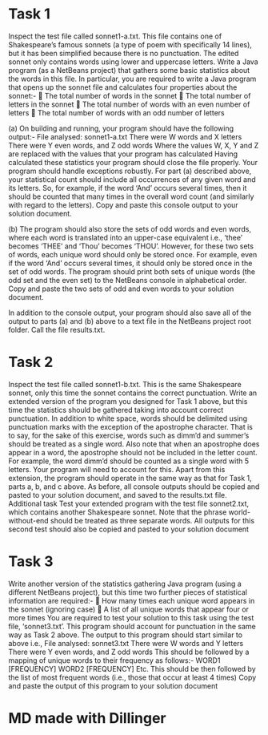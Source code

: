 Task 1
========

Inspect the test file called sonnet1-a.txt. This file contains one of Shakespeare’s famous sonnets (a
type of poem with specifically 14 lines), but it has been simplified because there is no punctuation.
The edited sonnet only contains words using lower and uppercase letters.
Write a Java program (as a NetBeans project) that gathers some basic statistics about the words in
this file. In particular, you are required to write a Java program that opens up the sonnet file and
calculates four properties about the sonnet:-
 The total number of words in the sonnet
 The total number of letters in the sonnet
 The total number of words with an even number of letters
 The total number of words with an odd number of letters

(a)
On building and running, your program should have the following output:-
File analysed: sonnet1-a.txt
There were W words and X letters
There were Y even words, and Z odd words
Where the values W, X, Y and Z are replaced with the values that your program has calculated
Having calculated these statistics your program should close the file properly.
Your program should handle exceptions robustly.
For part (a) described above, your statistical count should include all occurrences of any given word
and its letters. So, for example, if the word ‘And’ occurs several times, then it should be counted that
many times in the overall word count (and similarly with regard to the letters).
Copy and paste this console output to your solution document.

(b)
The program should also store the sets of odd words and even words, where each word is translated
into an upper-case equivalent i.e., ‘thee’ becomes ‘THEE’ and ‘Thou’ becomes ‘THOU’.
However, for these two sets of words, each unique word should only be stored once. For example,
even if the word ‘And’ occurs several times, it should only be stored once in the set of odd words.
The program should print both sets of unique words (the odd set and the even set) to the NetBeans
console in alphabetical order.
Copy and paste the two sets of odd and even words to your solution document.

In addition to the console output, your program should also save all of the output to parts (a) and (b)
above to a text file in the NetBeans project root folder. Call the file results.txt.

Task 2
========

Inspect the test file called sonnet1-b.txt. This is the same Shakespeare sonnet, only this time the
sonnet contains the correct punctuation.
Write an extended version of the program you designed for Task 1 above, but this time the statistics
should be gathered taking into account correct punctuation. In addition to white space, words
should be delimited using punctuation marks with the exception of the apostrophe character. That is
to say, for the sake of this exercise, words such as dimm’d and summer’s should be treated as a
single word.
Also note that when an apostrophe does appear in a word, the apostrophe should not be included in
the letter count. For example, the word dimm’d should be counted as a single word with 5 letters.
Your program will need to account for this.
Apart from this extension, the program should operate in the same way as that for Task 1, parts a, b,
and c above.
As before, all console outputs should be copied and pasted to your solution document, and saved to
the results.txt file.
Additional task
Test your extended program with the test file sonnet2.txt, which contains another Shakespeare
sonnet.
Note that the phrase world-without-end should be treated as three separate words.
All outputs for this second test should also be copied and pasted to your solution document

Task 3
==============

Write another version of the statistics gathering Java program (using a different NetBeans project),
but this time two further pieces of statistical information are required:-
 How many times each unique word appears in the sonnet (ignoring case)
 A list of all unique words that appear four or more times
You are required to test your solution to this task using the test file, ‘sonnet3.txt’.
This program should account for punctuation in the same way as Task 2 above.
The output to this program should start similar to above i.e.,
File analysed: sonnet3.txt
There were W words and Y letters
There were Y even words, and Z odd words
This should be followed by a mapping of unique words to their frequency as follows:-
WORD1 [FREQUENCY]
WORD2 [FREQUENCY]
Etc.
This should be then followed by the list of most frequent words (i.e., those that occur at least 4
times)
Copy and paste the output of this program to your solution document

# MD made with Dillinger
